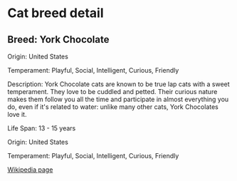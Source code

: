 
<!DOCTYPE html>
<html>
   <head>
        <title>Cat Detail</title>
        <link rel="stylesheet" href="/css/styles.css">
        <link rel="stylesheet" href="/css/cat-detail.css">
   </head>
    <body>
        <h1>Cat breed detail</h1>
        <h2>Breed: York Chocolate</h2>
        <p>Origin: United States</p>
        <p>Temperament: Playful, Social, Intelligent, Curious, Friendly</p>
        <p>Description: York Chocolate cats are known to be true lap cats with a sweet temperament. They love to be cuddled and petted. Their curious nature makes them follow you all the time and participate in almost everything you do, even if it's related to water: unlike many other cats, York Chocolates love it.</p>
        <p>Life Span: 13 - 15 years</p>
        <p>Origin: United States</p>
        <p>Temperament: Playful, Social, Intelligent, Curious, Friendly</p>
        <p><a href=https://en.wikipedia.org/wiki/York_Chocolate>Wikipedia page</a></p>
<!--        <p><a href=undefined>Image</a></p>-->
     </body>
</html>
        